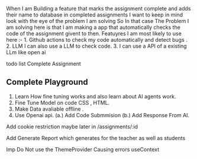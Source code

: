 When I am Building a feature that marks the assignment complete and adds their name to database in completed assignments I want to keep in mind look with the eye of the problem I am solving
So In that case The Problem I am solving here is that I am making a app that automatically checks the code of the assignment givent to then.
 Featuyres I am most likely to use here :-
     1. Github actions to check my code automatically and detect bugs .
     2. LLM I can also use a LLM to check code.
     3. I can use a API of a existing LLm like open ai 

todo list 
Complete Assignment

## Complete Playground 
1. Learn How fine tuning works and also learn about AI agents work.  
2. Fine Tune Model on code CSS , HTML.
3. Make Data avaliable offline .
4. Use Openai api.
(a.) Add Code Submmision 
(b.) Add Response From AI.

Add cookie restriction maybe later in /assignments/:id

 
Add Generate Report which generates for the teacher as well as students


Imp Do Not use the ThemeProvider Causing errors useContext 